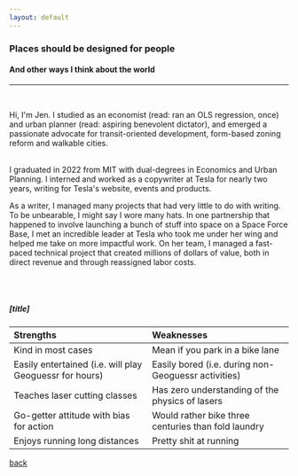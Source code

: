 ```yaml
---
layout: default
---
```


### Places should be designed for people
#### And other ways I think about the world
* * *

<br />

Hi, I'm Jen. I studied as an economist (read: ran an OLS regression, once) and urban planner (read: aspiring benevolent dictator), and emerged a passionate advocate for transit-oriented development, form-based zoning reform and walkable cities.
<br />
<br />

I graduated in 2022 from MIT with dual-degrees in Economics and Urban Planning. I interned and worked as a copywriter at Tesla for nearly two years, writing for Tesla's website, events and products.

As a writer, I managed many projects that had very little to do with writing. To be unbearable, I might say I wore many hats. In one partnership that happened to involve launching a bunch of stuff into space on a Space Force Base, I met an incredible leader at Tesla who took me under her wing and helped me take on more impactful work. On her team, I managed a fast-paced technical project that created millions of dollars of value, both in direct revenue and through reassigned labor costs.

<br /><br />

##### [title]

| Strengths | Weaknesses |
| :---- | :---- |
| Kind in most cases | Mean if you park in a bike lane |
| Easily entertained (i.e. will play Geoguessr for hours) | Easily bored (i.e. during non-Geoguessr activities) |
| Teaches laser cutting classes | Has zero understanding of the physics of lasers |
| Go-getter attitude with bias for action | Would rather bike three centuries than fold laundry |
| Enjoys running long distances | Pretty shit at running |



[back](./)
